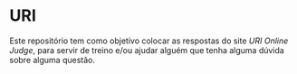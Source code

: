 # URI
Este repositório tem como objetivo colocar as respostas do site *URI Online Judge*, para servir de treino e/ou ajudar alguém que tenha alguma dúvida sobre alguma questão. 
